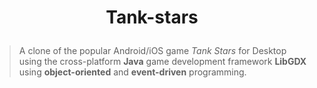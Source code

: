 # <p align = center> Tank-stars </p>

> A clone of the popular Android/iOS game *Tank Stars* for Desktop using the cross-platform **Java** game development framework **LibGDX** using **object-oriented** and **event-driven** programming.

